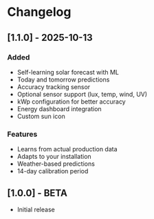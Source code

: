 # Changelog

## [1.1.0] - 2025-10-13

### Added
- Self-learning solar forecast with ML
- Today and tomorrow predictions
- Accuracy tracking sensor
- Optional sensor support (lux, temp, wind, UV)
- kWp configuration for better accuracy
- Energy dashboard integration
- Custom sun icon

### Features
- Learns from actual production data
- Adapts to your installation
- Weather-based predictions
- 14-day calibration period

## [1.0.0] - BETA
- Initial release
